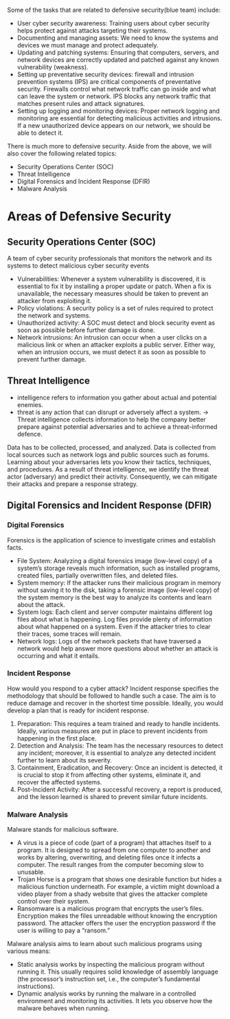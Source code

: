 Some of the tasks that are related to defensive security(blue team) include:
- User cyber security awareness: Training users about cyber security helps protect against attacks targeting their systems.
- Documenting and managing assets: We need to know the systems and devices we must manage and protect adequately.
- Updating and patching systems: Ensuring that computers, servers, and network devices are correctly updated and patched against any known vulnerability (weakness).
- Setting up preventative security devices: firewall and intrusion prevention systems (IPS) are critical components of preventative security. Firewalls control what network traffic can go inside and what can leave the system or network. IPS blocks any network traffic that matches present rules and attack signatures.
- Setting up logging and monitoring devices: Proper network logging and monitoring are essential for detecting malicious activities and intrusions. If a new unauthorized device appears on our network, we should be able to detect it.

There is much more to defensive security. Aside from the above, we will also cover the following related topics:

- Security Operations Center (SOC)
- Threat Intelligence
- Digital Forensics and Incident Response (DFIR)
- Malware Analysis

# Areas of Defensive Security
## Security Operations Center (SOC)
A team of cyber security professionals that monitors the network and its systems to detect malicious cyber security events

- Vulnerabilities: Whenever a system vulnerability is discovered, it is essential to fix it by installing a proper update or patch. When a fix is unavailable, the necessary measures should be taken to prevent an attacker from exploiting it.
- Policy violations: A security policy is a set of rules required to protect the network and systems.
- Unauthorized activity: A SOC must detect and block security event as soon as possible before further damage is done.
- Network intrusions: An intrusion can occur when a user clicks on a malicious link or when an attacker exploits a public server. Either way, when an intrusion occurs, we must detect it as soon as possible to prevent further damage.

## Threat Intelligence
- intelligence  refers to information you gather about actual and potential enemies.
- threat is any action that can disrupt or adversely affect a system.
-> Threat intelligence collects information to help the company better prepare against potential adversaries and to achieve a threat-informed defence.

 Data has to be collected, processed, and analyzed. Data is collected from local sources such as network logs and public sources such as forums. Learning about your adversaries lets you know their tactics, techniques, and procedures. As a result of threat intelligence, we identify the threat actor (adversary) and predict their activity. Consequently, we can mitigate their attacks and prepare a response strategy.

 ## Digital Forensics and Incident Response (DFIR)
 ### Digital Forensics
 Forensics is the application of science to investigate crimes and establish facts.

- File System: Analyzing a digital forensics image (low-level copy) of a system’s storage reveals much information, such as installed programs, created files, partially overwritten files, and deleted files.
- System memory: If the attacker runs their malicious program in memory without saving it to the disk, taking a forensic image (low-level copy) of the system memory is the best way to analyze its contents and learn about the attack.
- System logs: Each client and server computer maintains different log files about what is happening. Log files provide plenty of information about what happened on a system. Even if the attacker tries to clear their traces, some traces will remain.
- Network logs: Logs of the network packets that have traversed a network would help answer more questions about whether an attack is occurring and what it entails.

### Incident Response
How would you respond to a cyber attack? Incident response specifies the methodology that should be followed to handle such a case. The aim is to reduce damage and recover in the shortest time possible. Ideally, you would develop a plan that is ready for incident response.

 1. Preparation: This requires a team trained and ready to handle incidents. Ideally, various measures are put in place to prevent incidents from happening in the first place.
 2. Detection and Analysis: The team has the necessary resources to detect any incident; moreover, it is essential to analyze any detected incident further to learn about its severity.
 3. Containment, Eradication, and Recovery: Once an incident is detected, it is crucial to stop it from affecting other systems, eliminate it, and recover the affected systems.
 4. Post-Incident Activity: After a successful recovery, a report is produced, and the lesson learned is shared to prevent similar future incidents.

### Malware Analysis
Malware stands for malicious software.

- A virus is a piece of code (part of a program) that attaches itself to a program. It is designed to spread from one computer to another and works by altering, overwriting, and deleting files once it infects a computer. The result ranges from the computer becoming slow to unusable.
- Trojan Horse is a program that shows one desirable function but hides a malicious function underneath. For example, a victim might download a video player from a shady website that gives the attacker complete control over their system.
- Ransomware is a malicious program that encrypts the user’s files. Encryption makes the files unreadable without knowing the encryption password. The attacker offers the user the encryption password if the user is willing to pay a “ransom.”

Malware analysis aims to learn about such malicious programs using various means:

- Static analysis works by inspecting the malicious program without running it. This usually requires solid knowledge of assembly language (the processor’s instruction set, i.e., the computer’s fundamental instructions).
- Dynamic analysis works by running the malware in a controlled environment and monitoring its activities. It lets you observe how the malware behaves when running.
